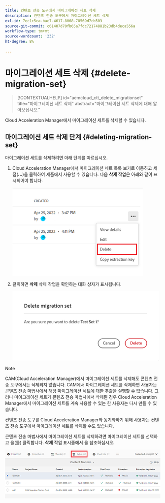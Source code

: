 ```yaml
---
title: 컨텐츠 전송 도구에서 마이그레이션 세트 삭제
description: 컨텐츠 전송 도구에서 마이그레이션 세트 삭제
exl-id: 7ec1c5ca-bac7-4617-8068-78569d7cb503
source-git-commit: c61407d70fb65a7fdc72174881b23db4deca556a
workflow-type: tm+mt
source-wordcount: '232'
ht-degree: 8%

---
```


# 마이그레이션 세트 삭제 {#delete-migration-set}

>[!CONTEXTUALHELP]
>id="aemcloud_ctt_delete_migrationset"
>title="마이그레이션 세트 삭제"
>abstract="마이그레이션 세트 삭제에 대해 알아보십시오."

Cloud Acceleration Manager에서 마이그레이션 세트를 삭제할 수 있습니다.

## 마이그레이션 세트 삭제 단계 {#deleting-migration-set}

마이그레이션 세트를 삭제하려면 아래 단계를 따르십시오.

1. Cloud Acceleration Manager에서 마이그레이션 세트 목록 보기로 이동하고 세 점(**...**)을 클릭하여 제품에서 사용할 수 있습니다. 다음 **삭제** 작업은 아래와 같이 표시되어야 합니다.

   ![이미지](/help/journey-migration/content-transfer-tool/assets-ctt/migration-delete1.png)

1. 클릭하면 **삭제** 삭제 작업을 확인하는 대화 상자가 표시됩니다.

   ![이미지](/help/journey-migration/content-transfer-tool/assets-ctt/migration-delete2.png)

>[!NOTE]
>
>CAM(Cloud Acceleration Manager)에서 마이그레이션 세트를 삭제해도 콘텐츠 전송 도구에서는 삭제되지 않습니다. CAM에서 마이그레이션 세트를 삭제하면 사용자는 콘텐츠 전송 마법사에서 해당 마이그레이션 세트에 대한 추출을 실행할 수 없습니다. 그러나 마이그레이션 세트가 콘텐츠 전송 마법사에서 삭제된 경우 Cloud Acceleration Manager에서 마이그레이션 세트를 계속 사용할 수 있는 한 사용자는 다시 만들 수 있습니다.
>
>컨텐츠 전송 도구를 Cloud Acceleration Manager와 동기화하기 위해 사용자는 컨텐츠 전송 도구에서 마이그레이션 세트를 삭제할 수도 있습니다.

콘텐츠 전송 마법사에서 마이그레이션 세트를 삭제하려면 마이그레이션 세트를 선택하고 을(를) 클릭합니다. **삭제** 작업 표시줄에서 을 참조하십시오.

![이미지](/help/journey-migration/content-transfer-tool/assets-ctt/cttcam27.png)
